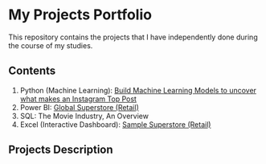 # My Projects Portfolio
This repository contains the projects that I have independently done during the course of my studies.

## Contents
1. Python (Machine Learning): [Build Machine Learning Models to uncover what makes an Instagram Top Post](https://github.com/TheWorldAtMyFingerTips/My_Projects/tree/main/python)
2. Power BI: [Global Superstore (Retail)](https://github.com/TheWorldAtMyFingerTips/My_Projects/tree/main/PowerBI)
3. SQL: The Movie Industry, An Overview
4. Excel (Interactive Dashboard): [Sample Superstore (Retail)](https://github.com/TheWorldAtMyFingerTips/My_Projects/tree/main/Excel)

## Projects Description


